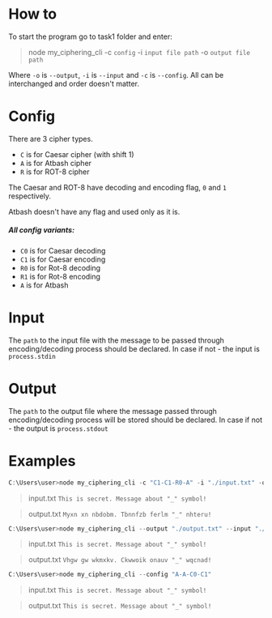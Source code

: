 # How to

To start the program go to task1 folder and enter: 
>node my_ciphering_cli -c `config` -i `input file path` -o `output file path`

Where `-o` is `--output`, `-i` is `--input` and `-c` is `--config`. All can be interchanged 
and order doesn't matter. 

# Config 
There are 3 cipher types.   
- `C` is for Caesar cipher (with shift 1)  
- `A` is for Atbash cipher  
- `R` is for ROT-8 cipher   

The Caesar and ROT-8 have decoding and encoding flag, `0` and `1` respectively. 

Atbash doesn't have any flag and used only as it is.   
##### All config variants:
- `C0` is for Caesar decoding   
- `C1` is for Caesar encoding
- `R0` is for Rot-8 decoding   
- `R1` is for Rot-8 encoding
- `A` is for Atbash

# Input
The `path` to the input file with the message to be passed through encoding/decoding process should be declared. In case if not - the input is `process.stdin`

# Output
The `path` to the output file where the message passed through encoding/decoding process will be stored should be declared. In case if not - the output is `process.stdout`

# Examples
```c
C:\Users\user>node my_ciphering_cli -c "C1-C1-R0-A" -i "./input.txt" -o "./output.txt"
```
> input.txt `This is secret. Message about "_" symbol!`

> output.txt `Myxn xn nbdobm. Tbnnfzb ferlm "_" nhteru!`  

```c
C:\Users\user>node my_ciphering_cli --output "./output.txt" --input "./input.txt" --config "C1-C0-A-R1-R0-A-R0-R0-C1-A" 
```
> input.txt `This is secret. Message about "_" symbol!`

> output.txt `Vhgw gw wkmxkv. Ckwwoik onauv "_" wqcnad!`
```c
C:\Users\user>node my_ciphering_cli --config "A-A-C0-C1" 
```
> input.txt `This is secret. Message about "_" symbol!`

> output.txt `This is secret. Message about "_" symbol!`

